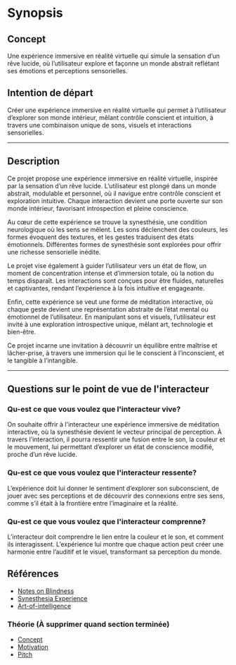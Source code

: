 # Synopsis

## Concept

Une expérience immersive en réalité virtuelle qui simule la sensation d’un rêve lucide, où l’utilisateur explore et façonne un monde abstrait reflétant ses émotions et perceptions sensorielles.

## Intention de départ

Créer une expérience immersive en réalité virtuelle qui permet à l’utilisateur d’explorer son monde intérieur, mêlant contrôle conscient et intuition, à travers une combinaison unique de sons, visuels et interactions sensorielles.

---

## Description

Ce projet propose une expérience immersive en réalité virtuelle, inspirée par la sensation d’un rêve lucide. L’utilisateur est plongé dans un monde abstrait, modulable et personnel, où il navigue entre contrôle conscient et exploration intuitive. Chaque interaction devient une porte ouverte sur son monde intérieur, favorisant introspection et pleine conscience.

Au cœur de cette expérience se trouve la synesthésie, une condition neurologique où les sens se mêlent. Les sons déclenchent des couleurs, les formes évoquent des textures, et les gestes traduisent des états émotionnels. Différentes formes de synesthésie sont explorées pour offrir une richesse sensorielle inédite.

Le projet vise également à guider l’utilisateur vers un état de flow, un moment de concentration intense et d’immersion totale, où la notion du temps disparaît. Les interactions sont conçues pour être fluides, naturelles et captivantes, rendant l’expérience à la fois intuitive et engageante.

Enfin, cette expérience se veut une forme de méditation interactive, où chaque geste devient une représentation abstraite de l’état mental ou émotionnel de l’utilisateur. En manipulant sons et visuels, l’utilisateur est invité à une exploration introspective unique, mêlant art, technologie et bien-être.

Ce projet incarne une invitation à découvrir un équilibre entre maîtrise et lâcher-prise, à travers une immersion qui lie le conscient à l’inconscient, et le tangible à l’intangible.

---

## Questions sur le point de vue de l'interacteur

### Qu-est ce que vous voulez que l'interacteur vive?

On souhaite offrir à l'interacteur une expérience immersive de méditation interactive, où la synesthésie devient le vecteur principal de perception. À travers l’interaction, il pourra ressentir une fusion entre le son, la couleur et le mouvement, lui permettant d’explorer un état de conscience modifié, proche d’un rêve lucide.

### Qu-est ce que vous voulez que l'interacteur ressente?

L’expérience doit lui donner le sentiment d’explorer son subconscient, de jouer avec ses perceptions et de découvrir des connexions entre ses sens, comme s’il était à la frontière entre l’imaginaire et la réalité.

### Qu-est ce que vous voulez que l'interacteur comprenne?

L’interacteur doit comprendre le lien entre la couleur et le son, et comment ils interagissent. L’expérience lui montre que chaque action peut créer une harmonie entre l’auditif et le visuel, transformant sa perception du monde.

## Références

- [Notes on Blindness](https://www.youtube.com/watch?v=mTfjl9GZCmk)
- [Synesthesia Experience](https://www.youtube.com/watch?v=obrBAysVef0)
- [Art-of-intelligence](https://refikanadol.com/works/art-of-intelligence/)

### Théorie (À supprimer quand section terminée)
- [Concept](https://tim-montmorency.com/582523-gestion/#/contenus/2_scenarisation/10_idee/10_concept/)
- [Motivation](https://tim-montmorency.com/582523-gestion/#/contenus/2_scenarisation/10_idee/30_motivations/)
- [Pitch](https://tim-montmorency.com/582523-gestion/#/contenus/4_faisabilite/20_pitch/)
